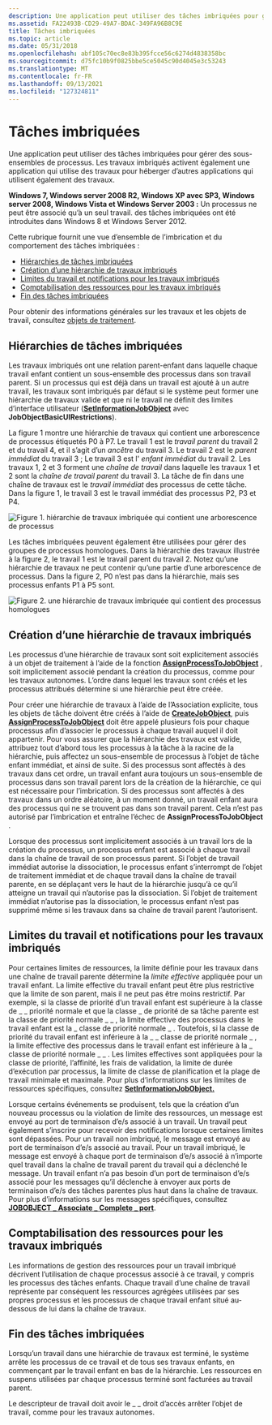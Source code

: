 ```yaml
---
description: Une application peut utiliser des tâches imbriquées pour gérer des sous-ensembles de processus. Les travaux imbriqués activent également une application qui utilise des travaux pour héberger d’autres applications qui utilisent également des travaux.
ms.assetid: FA22493B-CD29-49A7-BDAC-349FA96B8C9E
title: Tâches imbriquées
ms.topic: article
ms.date: 05/31/2018
ms.openlocfilehash: abf105c70ec8e83b395fcce56c6274d4838358bc
ms.sourcegitcommit: d75fc10b9f0825bbe5ce5045c90d4045e3c53243
ms.translationtype: MT
ms.contentlocale: fr-FR
ms.lasthandoff: 09/13/2021
ms.locfileid: "127324811"
---
```

# <a name="nested-jobs"></a>Tâches imbriquées

Une application peut utiliser des tâches imbriquées pour gérer des sous-ensembles de processus. Les travaux imbriqués activent également une application qui utilise des travaux pour héberger d’autres applications qui utilisent également des travaux.

**Windows 7, Windows server 2008 R2, Windows XP avec SP3, Windows server 2008, Windows Vista et Windows Server 2003 :** Un processus ne peut être associé qu’à un seul travail. des tâches imbriquées ont été introduites dans Windows 8 et Windows Server 2012.

Cette rubrique fournit une vue d’ensemble de l’imbrication et du comportement des tâches imbriquées :

-   [Hiérarchies de tâches imbriquées](#nested-job-hierarchies)
-   [Création d’une hiérarchie de travaux imbriqués](#creating-a-nested-job-hierarchy)
-   [Limites du travail et notifications pour les travaux imbriqués](#job-limits-and-notifications-for-nested-jobs)
-   [Comptabilisation des ressources pour les travaux imbriqués](#resource-accounting-for-nested-jobs)
-   [Fin des tâches imbriquées](#termination-of-nested-jobs)

Pour obtenir des informations générales sur les travaux et les objets de travail, consultez [objets de traitement](job-objects.md).

## <a name="nested-job-hierarchies"></a>Hiérarchies de tâches imbriquées

Les travaux imbriqués ont une relation parent-enfant dans laquelle chaque travail enfant contient un sous-ensemble des processus dans son travail parent. Si un processus qui est déjà dans un travail est ajouté à un autre travail, les travaux sont imbriqués par défaut si le système peut former une hiérarchie de travaux valide et que ni le travail ne définit des limites d’interface utilisateur ([**SetInformationJobObject**](/windows/win32/api/jobapi2/nf-jobapi2-setinformationjobobject) avec **JobObjectBasicUIRestrictions**).

La figure 1 montre une hiérarchie de travaux qui contient une arborescence de processus étiquetés P0 à P7. Le travail 1 est le *travail parent* du travail 2 et du travail 4, et il s’agit d’un *ancêtre* du travail 3. Le travail 2 est le *parent immédiat* du travail 3 ; Le travail 3 est l' *enfant immédiat* du travail 2. Les travaux 1, 2 et 3 forment une *chaîne de travail* dans laquelle les travaux 1 et 2 sont la *chaîne de travail parent* du travail 3. La tâche de fin dans une chaîne de travaux est le *travail immédiat* des processus de cette tâche. Dans la figure 1, le travail 3 est le travail immédiat des processus P2, P3 et P4.

![Figure 1. hiérarchie de travaux imbriquée qui contient une arborescence de processus](images/nested-jobs-a.png)

Les tâches imbriquées peuvent également être utilisées pour gérer des groupes de processus homologues. Dans la hiérarchie des travaux illustrée à la figure 2, le travail 1 est le travail parent du travail 2. Notez qu’une hiérarchie de travaux ne peut contenir qu’une partie d’une arborescence de processus. Dans la figure 2, P0 n’est pas dans la hiérarchie, mais ses processus enfants P1 à P5 sont.

![Figure 2. une hiérarchie de travaux imbriquée qui contient des processus homologues](images/nested-jobs-b.png)

## <a name="creating-a-nested-job-hierarchy"></a>Création d’une hiérarchie de travaux imbriqués

Les processus d’une hiérarchie de travaux sont soit explicitement associés à un objet de traitement à l’aide de la fonction [**AssignProcessToJobObject**](/windows/win32/api/jobapi2/nf-jobapi2-assignprocesstojobobject) , soit implicitement associé pendant la création du processus, comme pour les travaux autonomes. L’ordre dans lequel les travaux sont créés et les processus attribués détermine si une hiérarchie peut être créée.

Pour créer une hiérarchie de travaux à l’aide de l’Association explicite, tous les objets de tâche doivent être créés à l’aide de [**CreateJobObject**](/windows/desktop/api/WinBase/nf-winbase-createjobobjecta), puis [**AssignProcessToJobObject**](/windows/win32/api/jobapi2/nf-jobapi2-assignprocesstojobobject) doit être appelé plusieurs fois pour chaque processus afin d’associer le processus à chaque travail auquel il doit appartenir. Pour vous assurer que la hiérarchie des travaux est valide, attribuez tout d’abord tous les processus à la tâche à la racine de la hiérarchie, puis affectez un sous-ensemble de processus à l’objet de tâche enfant immédiat, et ainsi de suite. Si des processus sont affectés à des travaux dans cet ordre, un travail enfant aura toujours un sous-ensemble de processus dans son travail parent lors de la création de la hiérarchie, ce qui est nécessaire pour l’imbrication. Si des processus sont affectés à des travaux dans un ordre aléatoire, à un moment donné, un travail enfant aura des processus qui ne se trouvent pas dans son travail parent. Cela n’est pas autorisé par l’imbrication et entraîne l’échec de **AssignProcessToJobObject** .

Lorsque des processus sont implicitement associés à un travail lors de la création du processus, un processus enfant est associé à chaque travail dans la chaîne de travail de son processus parent. Si l’objet de travail immédiat autorise la dissociation, le processus enfant s’interrompt de l’objet de traitement immédiat et de chaque travail dans la chaîne de travail parente, en se déplaçant vers le haut de la hiérarchie jusqu’à ce qu’il atteigne un travail qui n’autorise pas la dissociation. Si l’objet de traitement immédiat n’autorise pas la dissociation, le processus enfant n’est pas supprimé même si les travaux dans sa chaîne de travail parent l’autorisent.

## <a name="job-limits-and-notifications-for-nested-jobs"></a>Limites du travail et notifications pour les travaux imbriqués

Pour certaines limites de ressources, la limite définie pour les travaux dans une chaîne de travail parente détermine la *limite effective* appliquée pour un travail enfant. La limite effective du travail enfant peut être plus restrictive que la limite de son parent, mais il ne peut pas être moins restrictif. Par exemple, si la classe de priorité d’un travail enfant est supérieure à la classe de \_ \_ priorité normale et que la classe \_ de priorité de sa tâche parente est la classe de priorité normale \_ \_ , la limite effective des processus dans le travail enfant est la \_ classe de priorité normale \_ . Toutefois, si la classe de priorité du travail enfant est inférieure à la \_ \_ classe de priorité normale \_ , la limite effective des processus dans le travail enfant est inférieure à la \_ classe de priorité normale \_ \_ . Les limites effectives sont appliquées pour la classe de priorité, l’affinité, les frais de validation, la limite de durée d’exécution par processus, la limite de classe de planification et la plage de travail minimale et maximale. Pour plus d’informations sur les limites de ressources spécifiques, consultez [ **SetInformationJobObject.**](/windows/win32/api/jobapi2/nf-jobapi2-setinformationjobobject)

Lorsque certains événements se produisent, tels que la création d’un nouveau processus ou la violation de limite des ressources, un message est envoyé au port de terminaison d’e/s associé à un travail. Un travail peut également s’inscrire pour recevoir des notifications lorsque certaines limites sont dépassées. Pour un travail non imbriqué, le message est envoyé au port de terminaison d’e/s associé au travail. Pour un travail imbriqué, le message est envoyé à chaque port de terminaison d’e/s associé à n’importe quel travail dans la chaîne de travail parent du travail qui a déclenché le message. Un travail enfant n’a pas besoin d’un port de terminaison d’e/s associé pour les messages qu’il déclenche à envoyer aux ports de terminaison d’e/s des tâches parentes plus haut dans la chaîne de travaux. Pour plus d’informations sur les messages spécifiques, consultez [**JOBOBJECT \_ Associate \_ Complete \_ port**](/windows/desktop/api/WinNT/ns-winnt-jobobject_associate_completion_port).

## <a name="resource-accounting-for-nested-jobs"></a>Comptabilisation des ressources pour les travaux imbriqués

Les informations de gestion des ressources pour un travail imbriqué décrivent l’utilisation de chaque processus associé à ce travail, y compris les processus des tâches enfants. Chaque travail d’une chaîne de travail représente par conséquent les ressources agrégées utilisées par ses propres processus et les processus de chaque travail enfant situé au-dessous de lui dans la chaîne de travaux.

## <a name="termination-of-nested-jobs"></a>Fin des tâches imbriquées

Lorsqu’un travail dans une hiérarchie de travaux est terminé, le système arrête les processus de ce travail et de tous ses travaux enfants, en commençant par le travail enfant en bas de la hiérarchie. Les ressources en suspens utilisées par chaque processus terminé sont facturées au travail parent.

Le descripteur de travail doit avoir le \_ \_ droit d’accès arrêter l’objet de travail, comme pour les travaux autonomes.

 

 

